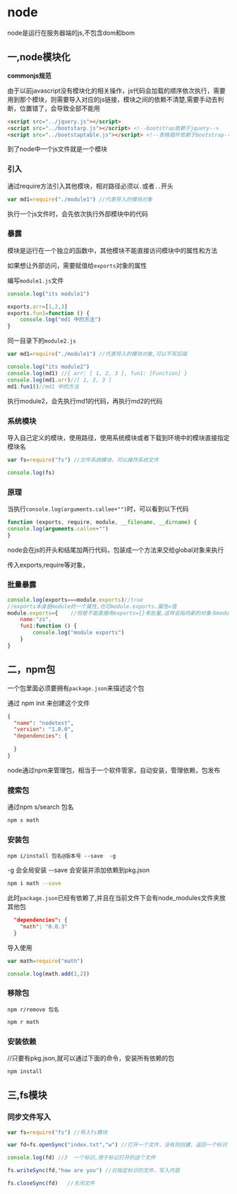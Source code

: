 # node

node是运行在服务器端的js,不包含dom和bom

## 一,node模块化

**commonjs规范**

由于以前javascript没有模块化的相关操作，js代码会加载的顺序依次执行，需要用到那个模块，则需要导入对应的js链接，模块之间的依赖不清楚,需要手动去判断，位置错了，会导致全部不能用

```html
<script src="../jquery.js"></script>
<script src="../bootstarp.js"></script> <!--bootstrap依赖于jquery-->
<script src="../bootstaptable.js"></script> <!--表格插件依赖于bootstrap-->
```

到了node中一个js文件就是一个模块

### 引入

通过require方法引入其他模块，相对路径必须以`.`或者`..`开头

```javascript
var md1=require("./module1") //代表导入的模块对象
```

执行一个js文件时，会先依次执行外部模块中的代码

### 暴露

模块是运行在一个独立的函数中，其他模块不能直接访问模块中的属性和方法

如果想让外部访问，需要赋值给`exports`对象的属性

编写`module1.js`文件

```javascript
console.log("its module1")

exports.arr=[1,2,3]
exports.fun1=function () {
    console.log("md1 中的方法")
}
```

同一目录下的`module2.js`

```javascript
var md1=require("./module1") //代表导入的模块对象,可以不写后缀

console.log("its module2")
console.log(md1) //{ arr: [ 1, 2, 3 ], fun1: [Function] }
console.log(md1.arr)//[ 1, 2, 3 ]
md1.fun1()//md1 中的方法
```

执行module2，会先执行md1的代码，再执行md2的代码

### 系统模块

导入自己定义的模块，使用路径，使用系统模块或者下载到环境中的模块直接指定模块名

```javascript
var fs=require("fs") //文件系统模块，可以操作系统文件

console.log(fs)
```

### 原理

当执行`console.log(arguments.callee+"")`时，可以看到以下代码

```javascript
function (exports, require, module, __filename, __dirname) {
console.log(arguments.callee+"")
}
```

node会在js的开头和结尾加两行代码，包装成一个方法来交给global对象来执行

传入exports,require等对象，

### 批量暴露

```javascript
console.log(exports===module.exports)//true
//exports本身是module的一个属性,也可module.exports.属性=值
module.exports={    //但是不能直接用exports={}来批量,这样会指向新的对象与module断开联系
    name:"zs",
    fun1:function () {
        console.log("module exports")
    }
}

```

## 二，npm包

一个包里面必须要拥有`package.json`来描述这个包

通过 npm init 来创建这个文件

```json
{
  "name": "nodetest",
  "version": "1.0.0",
  "dependencies": {
    
  }
}

```

node通过npm来管理包，相当于一个软件管家，自动安装，管理依赖，包发布

### 搜索包

通过npm s/search 包名

```bash
npm s math
```

### 安装包

`npm i/install 包名@版本号 --save  -g `  

   -g 会全局安装        --save 会安装并添加依赖到pkg.json

```bash
npm i math --save
```

此时`package.json`已经有依赖了,并且在当前文件下会有node_modules文件夹放其他包

```json
  "dependencies": {
    "math": "0.0.3"
  }
```

导入使用

```js
var math=require("math")

console.log(math.add(1,2))
```

### 移除包

`npm r/remove 包名`

```bash
npm r math
```

### 安装依赖

//只要有pkg.json,就可以通过下面的命令，安装所有依赖的包

```bash
npm install 
```

## 三,fs模块

### 同步文件写入

```js
var fs=require("fs") //导入fs模块

var fd=fs.openSync("index.txt","w") //打开一个文件，没有则创建，返回一个标识

console.log(fd) //3  一个标识,用于标记打开的这个文件

fs.writeSync(fd,"how are you") //对指定标识的文件，写入内容

fs.closeSync(fd)   //关闭文件
```

